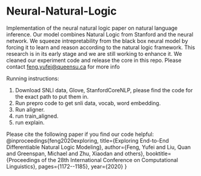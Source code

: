 # Neural-Natural-Logic
Implementation of the neural natural logic paper on natural language inference.
Our model combines Natural Logic from Stanford and the neural network. We squeeze intrepretability from the black box neural model by forcing it to learn and reason according to the natural logic framework. 
This research is in its early stage and we are still working to enhance it. We cleaned our experiment code and release the core in this repo. 
Please contact feng.yufei@queensu.ca for more info




Running instructions:
1. Download SNLI data, Glove, StanfordCoreNLP, please find the code for the exact path to put them in.
2. Run prepro code to get snli data, vocab, word embedding.
3. Run aligner.
4. run train_aligned.
5. run explain.

Please cite the following paper if you find our code helpful:
@inproceedings{feng2020exploring,
  title={Exploring End-to-End Differentiable Natural Logic Modeling},
  author={Feng, Yufei and Liu, Quan and Greenspan, Michael and Zhu, Xiaodan and others},
  booktitle={Proceedings of the 28th International Conference on Computational Linguistics},
  pages={1172--1185},
  year={2020}
}
